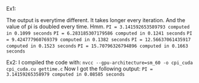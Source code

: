 Ex1:

The output is everytime different. It takes longer every iteration. And the value of pi is doubled every time. Hmm.
`PI = 3.141592653589793 computed in 0.1099 seconds`
`PI = 6.283185307179586 computed in 0.1241 seconds`
`PI = 9.424777960769379 computed in 0.1382 seconds`
`PI = 12.56637061435917 computed in 0.1523 seconds`
`PI = 15.70796326794896 computed in 0.1663 seconds`


Ex2:
I compiled the code with:
`nvcc --gpu-architecture=sm_60 -o cpi_cuda cpi_cuda.cu gettime.c`
Now I got the following output:
`PI = 3.14159265358979 computed in 0.08585 seconds`


